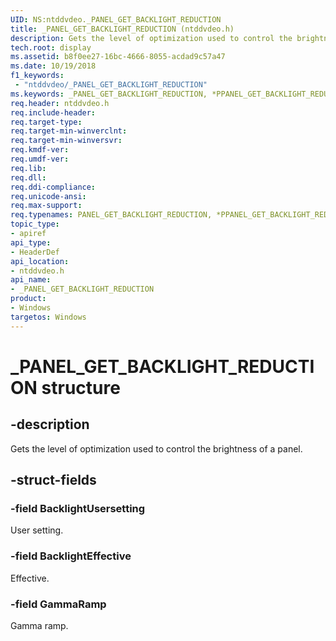 ```yaml
---
UID: NS:ntddvdeo._PANEL_GET_BACKLIGHT_REDUCTION
title: _PANEL_GET_BACKLIGHT_REDUCTION (ntddvdeo.h)
description: Gets the level of optimization used to control the brightness of a panel.
tech.root: display
ms.assetid: b8f0ee27-16bc-4666-8055-acdad9c57a47
ms.date: 10/19/2018
f1_keywords:
 - "ntddvdeo/_PANEL_GET_BACKLIGHT_REDUCTION"
ms.keywords: _PANEL_GET_BACKLIGHT_REDUCTION, *PPANEL_GET_BACKLIGHT_REDUCTION, PANEL_GET_BACKLIGHT_REDUCTION,
req.header: ntddvdeo.h
req.include-header:
req.target-type:
req.target-min-winverclnt:
req.target-min-winversvr:
req.kmdf-ver:
req.umdf-ver:
req.lib:
req.dll:
req.ddi-compliance:
req.unicode-ansi:
req.max-support:
req.typenames: PANEL_GET_BACKLIGHT_REDUCTION, *PPANEL_GET_BACKLIGHT_REDUCTION
topic_type:
- apiref
api_type:
- HeaderDef
api_location:
- ntddvdeo.h
api_name:
- _PANEL_GET_BACKLIGHT_REDUCTION
product: 
- Windows
targetos: Windows
---
```


# _PANEL_GET_BACKLIGHT_REDUCTION structure

## -description

Gets the level of optimization used to control the brightness of a panel.

## -struct-fields

### -field BacklightUsersetting

User setting.

### -field BacklightEffective

Effective.

### -field GammaRamp

Gamma ramp.

